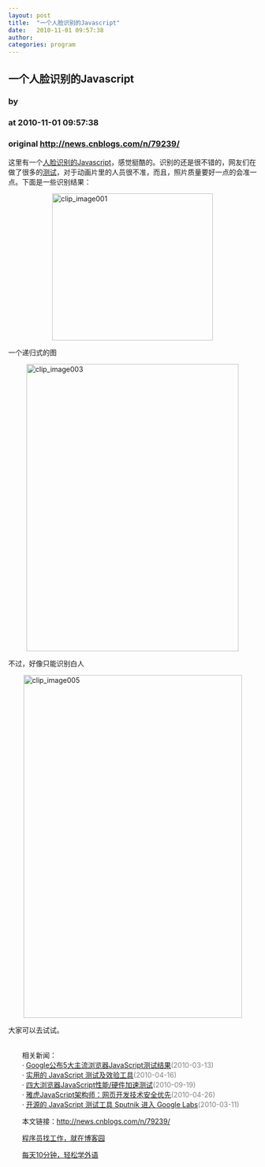 ```yaml
---
layout: post
title:  "一个人脸识别的Javascript"
date:   2010-11-01 09:57:38
author: 
categories: program
---
```


## 一个人脸识别的Javascript
### by 
### at 2010-11-01 09:57:38
### original <http://news.cnblogs.com/n/79239/>

<p>这里有一个<a href="http://liuliu.me/detect/detect.html">人脸识别的Javascript</a>，感觉挺酷的。识别的还是很不错的，网友们在做了很多的<a href="http://www.reddit.com/r/programming/comments/dy81y/my_notsoslow_face_detector_in_javascript/">测试</a>，对于动画片里的人员很不准，而且，照片质量要好一点的会准一点。下面是一些识别结果：</p>
<p><a href="http://pic003.cnblogs.com/2010/34358/201011/20101101095716460.jpg"><img style="display:block;float:none;margin-left:auto;margin-right:auto;border:0px" title="clip_image001" src="http://pic003.cnblogs.com/2010/34358/201011/20101101095716816.jpg" border="0" alt="clip_image001" width="326" height="298"></a></p>
<p>一个递归式的图</p>
<p><a href="http://pic003.cnblogs.com/2010/34358/201011/20101101095719238.jpg"><img style="display:block;float:none;margin-left:auto;margin-right:auto;border:0px" title="clip_image003" src="http://pic003.cnblogs.com/2010/34358/201011/20101101095721590.jpg" border="0" alt="clip_image003" width="430" height="583"></a></p>
<p>不过，好像只能识别白人</p>
<p><a href="http://pic003.cnblogs.com/2010/34358/201011/20101101095722458.jpg"><img style="display:block;float:none;margin-left:auto;margin-right:auto;border:0px" title="clip_image005" src="http://pic003.cnblogs.com/2010/34358/201011/20101101095723546.jpg" border="0" alt="clip_image005" width="443" height="696"></a></p>
<p>大家可以去试试。</p><p><br>　　相关新闻：<br>　　· <a href="http://news.cnblogs.com/n/58647/">Google公布5大主流浏览器JavaScript测试结果</a><span style="color:gray">(2010-03-13)</span><br>　　· <a href="http://news.cnblogs.com/n/61812/">实用的 JavaScript 测试及效验工具</a><span style="color:gray">(2010-04-16)</span><br>　　· <a href="http://news.cnblogs.com/n/74792/">四大浏览器JavaScript性能/硬件加速测试</a><span style="color:gray">(2010-09-19)</span><br>　　· <a href="http://news.cnblogs.com/n/62675/">雅虎JavaScript架构师：网页开发技术安全优先</a><span style="color:gray">(2010-04-26)</span><br>　　· <a href="http://news.cnblogs.com/n/58515/">开源的 JavaScript 测试工具 Sputnik 进入 Google Labs</a><span style="color:gray">(2010-03-11)</span><br></p><p>　　本文链接：<a href="http://news.cnblogs.com/n/79239/">http://news.cnblogs.com/n/79239/</a></p><p>　　<a href="http://job.cnblogs.com">程序员找工作，就在博客园</a></p><p>　　<a href="http://a4.yeshj.com/rd/34138/">每天10分钟，轻松学外语</a></p><img src="http://news.cnblogs.com/news/rssclick.aspx?id=79239" width="1" height="1" alt="">